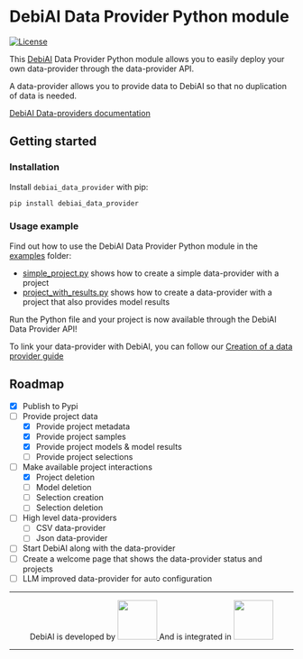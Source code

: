 # DebiAI Data Provider Python module

[![License](https://img.shields.io/badge/License-Apache_2.0-blue.svg)](https://opensource.org/licenses/Apache-2.0)

This [DebiAI](https://debiai.irt-systemx.fr/) Data Provider Python module allows you to easily deploy your own data-provider through the data-provider API.

A data-provider allows you to provide data to DebiAI so that no duplication of data is needed.

[DebiAI Data-providers documentation](https://debiai.irt-systemx.fr/dataInsertion/dataProviders/)

## Getting started

### Installation

Install `debiai_data_provider` with pip:

```bash
pip install debiai_data_provider
```

### Usage example

Find out how to use the DebiAI Data Provider Python module in the [examples](examples) folder:

- [simple_project.py](examples/simple_project.py) shows how to create a simple data-provider with a project
- [project_with_results.py](examples/project_with_results.py) shows how to create a data-provider with a project that also provides model results

Run the Python file and your project is now available through the DebiAI Data Provider API!

To link your data-provider with DebiAI, you can follow our [Creation of a data provider guide](https://debiai.irt-systemx.fr/dataInsertion/dataProviders/quickStart.html)

## Roadmap

- [x] Publish to Pypi
- [ ] Provide project data
  - [x] Provide project metadata
  - [x] Provide project samples
  - [x] Provide project models & model results
  - [ ] Provide project selections
- [ ] Make available project interactions
  - [x] Project deletion
  - [ ] Model deletion
  - [ ] Selection creation
  - [ ] Selection deletion
- [ ] High level data-providers
  - [ ] CSV data-provider
  - [ ] Json data-provider
- [ ] Start DebiAI along with the data-provider
- [ ] Create a welcome page that shows the data-provider status and projects
- [ ] LLM improved data-provider for auto configuration

---

<p align="center">
  DebiAI is developed by 
  <a href="https://www.irt-systemx.fr/" title="IRT SystemX">
   <img src="https://www.irt-systemx.fr/wp-content/uploads/2013/03/system-x-logo.jpeg"  height="70">
  </a>
  And is integrated in 
  <a href="https://www.confiance.ai/" title="Confiance.ai">
   <img src="https://pbs.twimg.com/profile_images/1443838558549258264/EvWlv1Vq_400x400.jpg"  height="70">
  </a>
</p>

---
